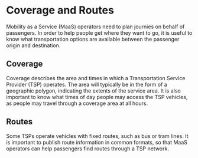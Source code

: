 # Coverage and Routes

Mobility as a Service \(MaaS\) operators need to plan journies on behalf of passengers. In order to help people get where they want to go, it is useful to know what transportation options are available between the passenger origin and destination.

## Coverage

Coverage describes the area and times in which a Transportation Service Provider \(TSP\) operates. The area will typically be in the form of a geographic polygon, indicating the extents of the service area. It is also important to know what times of day people may access the TSP vehicles, as people may travel through a coverage area at all hours.

## Routes

Some TSPs operate vehicles with fixed routes, such as bus or tram lines. It is important to publish route information in common formats, so that MaaS operators can help passengers find routes through a TSP network.

